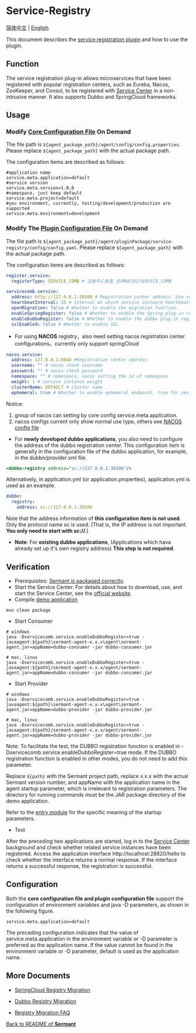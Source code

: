 # Service-Registry

[简体中文](document-zh.md) | [English](document.md)

This document describes the [service registration plugin](../../../sermant-plugins/sermant-service-registry) and how to use the plugin.

## Function

The service registration plug-in allows microservices that have been registered with popular registration centers, such as Eureka, Nacos, ZooKeeper, and Consul, to be registered with [Service Center](https://github.com/apache/servicecomb-service-center) in a non-intrusive manner. It also supports Dubbo and SpringCloud frameworks.

## Usage

### Modify [Core Configuration File](../../../sermant-agentcore/sermant-agentcore-config/config/config.properties) On Demand


The file path is `${agent_package_path}/agent/config/config.properties`. Please replace `${agent_package_path}` with the actual package path.

The configuration items are described as follows:

```properties
#application name
service.meta.application=default
#service version
service.meta.version=1.0.0
#namespace, just keep default
service.meta.project=default
#you environment, currently, testing/development/production are supported
service.meta.environment=development
```

### Modify The [Plugin Configuration File](../../../sermant-plugins/sermant-service-registry/config/config.yaml) On Demand

The file path is `${agent_package_path}/agent/pluginPackage/service-registry/config/config.yaml`. Please replace `${agent_package_path}` with the actual package path.

The configuration items are described as follows:

```yaml
register.service:
  registerType: SERVICE_COMB # 注册中心类型 支持NACOS/SERVICE_COMB
```

```yaml
servicecomb.service:
  address: http://127.0.0.1:30100 # Registration center address. Use commas (,) to separate multiple registration center addresses.
  heartbeatInterval: 15 # Interval at which service instance heartbeats are sent (unit: second)
  openMigration: false # Whether to enable the migration function.
  enableSpringRegister: false # Whether to enable the Spring plug-in registration capability. This capability must be enabled for the Spring Cloud framework and disabled for the Dubbo framework.
  enableDubboRegister: false # Whether to enable the dubbo plug-in registration capability. This capability must be enabled for the dubbo framework and disabled for the spring cloud framework.
  sslEnabled: false # Whether to enable SSL.
```

- For using **NACOS** registry，also need setting nacos registration center configurations，currently only support springCloud

```yaml
nacos.service:
  address: 127.0.0.1:8848 #Registration center address
  username: "" # nacos check username
  password: "" # nacos check password
  namespace: "" # namespace, nacos setting the id of namespace
  weight: 1 # service instance weight
  clusterName: DEFAULT # cluster name
  ephemeral: true # Whether to enable ephemeral endpoint, true for yes，false for no
```

Notice: 
1. group of nacos can setting by core config service.meta.application.
2. nacos configs current only show normal use type, others see [NACOS config file](../../../sermant-plugins/sermant-service-registry/registry-common/src/main/java/com/huawei/registry/config/NacosRegisterConfig.java)

- For **newly developed dubbo applications**, you also need to configure the address of the dubbo registration center. This configuration item is generally in the configuration file of the dubbo application, for example, in the dubbo/provider.xml file.

```xml
<dubbo:registry address="sc://127.0.0.1:30100"/>
```

Alternatively, in application.yml (or application.properties), application.yml is used as an example.

```yml
dubbo:
  registry:
    address: sc://127.0.0.1:30100
```

Note that the address information of **this configuration item is not used**. Only the protocol name sc is used. (That is, the IP address is not important. **You only need to start with sc://**.)

- **Note**: For **existing dubbo applications**, (Applications which hava already set up it's own registry address) **This step is not required**.

## Verification

- Prerequisites: [Sermant is packaged correctly](../../README.md#Packaging-Steps).
- Start the Service Center. For details about how to download, use, and start the Service Center, see the [official website](https://github.com/apache/servicecomb-service-center).
- Compile [demo application](https://github.com/huaweicloud/Sermant-examples/tree/main/registry-demo/dubbo-registry-demo)

```shell
mvn clean package
```

- Start Consumer

```shell
# windows
java -Dservicecomb.service.enableDubboRegister=true -javaagent:${path}\sermant-agent-x.x.x\agent\sermant-agent.jar=appName=dubbo-consumer -jar dubbo-consumer.jar

# mac, linux
java -Dservicecomb.service.enableDubboRegister=true -javaagent:${path}/sermant-agent-x.x.x/agent/sermant-agent.jar=appName=dubbo-consumer -jar dubbo-consumer.jar
```

- Start Provider

```shell
# windows
java -Dservicecomb.service.enableDubboRegister=true -javaagent:${path}\sermant-agent-x.x.x\agent\sermant-agent.jar=appName=dubbo-provider -jar dubbo-provider.jar

# mac, linux
java -Dservicecomb.service.enableDubboRegister=true -javaagent:${path}/sermant-agent-x.x.x/agent/sermant-agent.jar=appName=dubbo-provider -jar dubbo-provider.jar
```

Note: To facilitate the test, the DUBBO registration function is enabled in -Dservicecomb.service.enableDubboRegister=true mode. If the DUBBO registration function is enabled in other modes, you do not need to add this parameter.

Replace `${path}` with the Sermant project path, replace x.x.x with the actual Sermant version number, and appName with the application name in the agent startup parameter, which is irrelevant to registration parameters. The directory for running commands must be the JAR package directory of the demo application.

Refer to the [entry module](../entrance.md#Startup-Parameters) for the specific meaning of the startup parameters.

- Test

After the preceding two applications are started, log in to the [Service Center](http://127.0.0.1:30103/) background and check whether related service instances have been registered. Access the application interface http://localhost:28820/hello to check whether the interface returns a normal response. If the interface returns a successful response, the registration is successful.

## Configuration 

Both the **core configuration file and plugin configuration file** support the configuration of environment variables and java -D parameters, as shown in the following figure.

```properties
service.meta.application=default
```

The preceding configuration indicates that the value of service.meta.application in the environment variable or -D parameter is preferred as the application name. If the value cannot be found in the environment variable or -D parameter, default is used as the application name.

## More Documents

- [SpringCloud Registry Migration](spring-cloud-registry-migiration.md)

- [Dubbo Registry Migration](dubbo-registry-migiration.md)

- [Registry Migration FAQ](FAQ.md)

[Back to README of **Sermant** ](../../README.md)